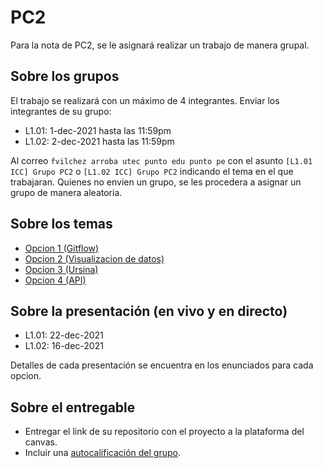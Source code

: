 # PC2

Para la nota de PC2, se le asignará realizar un trabajo de manera grupal.

## Sobre los grupos

El trabajo se realizará con un máximo de 4 integrantes. Enviar los integrantes de su grupo:

- L1.01: 1-dec-2021 hasta las 11:59pm
- L1.02: 2-dec-2021 hasta las 11:59pm

Al correo `fvilchez arroba utec punto edu punto pe` con el asunto `[L1.01 ICC] Grupo PC2` o `[L1.02 ICC] Grupo PC2` indicando el tema en el que trabajaran. Quienes no envien un grupo, se les procedera a asignar un grupo de manera aleatoria.

## Sobre los temas

- [Opcion 1 (Gitflow)](./option1)
- [Opcion 2 (Visualizacion de datos)](./option2)
- [Opcion 3 (Ursina)](./option3)
- [Opcion 4 (API)](./option4)

## Sobre la presentación (en vivo y en directo)

- L1.01: 22-dec-2021
- L1.02: 16-dec-2021

Detalles de cada presentación se encuentra en los enunciados para cada opcion.

## Sobre el entregable

- Entregar el link de su repositorio con el proyecto a la plataforma del canvas.
- Incluir una [autocalificación del grupo](./autocalification.md).
